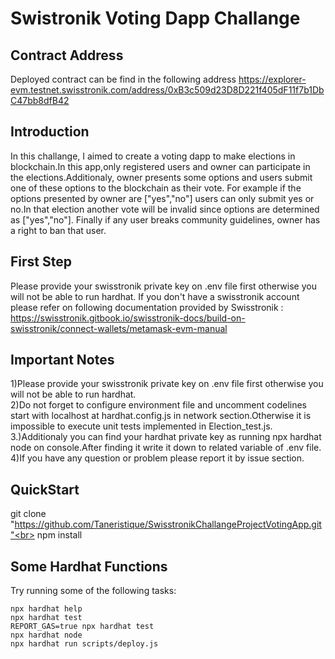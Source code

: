 # Swistronik Voting Dapp Challange

## Contract Address 
Deployed contract can be find in the following address
https://explorer-evm.testnet.swisstronik.com/address/0xB3c509d23D8D221f405dF11f7b1DbC47bb8dfB42


## Introduction 
In this challange, I aimed to create a voting dapp to make elections in blockchain.In this app,only registered users and owner can participate in the elections.Additionaly, owner presents some 
options and users submit one of these options to the blockchain as their vote. For example if the options presented by owner are ["yes","no"] users can only submit yes or no.In that election another vote will be invalid since options are determined as ["yes","no"]. Finally if any user breaks community guidelines, owner has a right to ban that user.
## First Step 
Please provide your swisstronik private key on .env file first otherwise you will not be able to run hardhat. If you don't have a swisstronik account please refer on following documentation provided by Swisstronik : https://swisstronik.gitbook.io/swisstronik-docs/build-on-swisstronik/connect-wallets/metamask-evm-manual
## Important Notes 
1)Please provide your swisstronik private key on .env file first otherwise you will not be able to run hardhat.<br>
2)Do not forget to configure environment file and uncomment codelines start with localhost at hardhat.config.js in network section.Otherwise it is impossible to execute unit tests implemented in Election_test.js.
<br>3.)Additionaly you can find your hardhat private key as running npx hardhat node on console.After finding it write it down to related variable of .env file.
<br>4)If you have any question or problem please report it by issue section.

## QuickStart 
git clone "https://github.com/Taneristique/SwisstronikChallangeProjectVotingApp.git"<br>
npm install 

## Some Hardhat Functions 
Try running some of the following tasks:

```shell
npx hardhat help
npx hardhat test
REPORT_GAS=true npx hardhat test
npx hardhat node
npx hardhat run scripts/deploy.js
```
